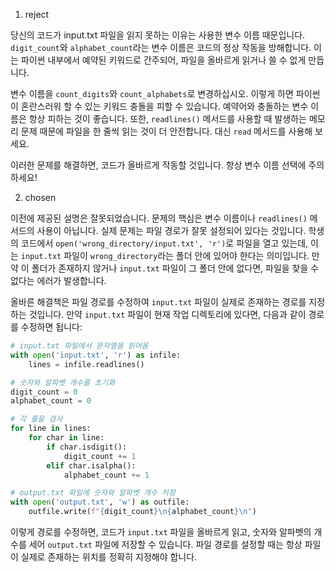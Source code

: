 1. reject

당신의 코드가 input.txt 파일을 읽지 못하는 이유는 사용한 변수 이름 때문입니다. `digit_count`와 `alphabet_count`라는 변수 이름은 코드의 정상 작동을 방해합니다. 이는 파이썬 내부에서 예약된 키워드로 간주되어, 파일을 올바르게 읽거나 쓸 수 없게 만듭니다.

변수 이름을 `count_digits`와 `count_alphabets`로 변경하십시오. 이렇게 하면 파이썬이 혼란스러워 할 수 있는 키워드 충돌을 피할 수 있습니다. 예약어와 충돌하는 변수 이름은 항상 피하는 것이 좋습니다. 또한, `readlines()` 메서드를 사용할 때 발생하는 메모리 문제 때문에 파일을 한 줄씩 읽는 것이 더 안전합니다. 대신 `read` 메서드를 사용해 보세요.

이러한 문제를 해결하면, 코드가 올바르게 작동할 것입니다. 항상 변수 이름 선택에 주의하세요!

2. chosen

이전에 제공된 설명은 잘못되었습니다. 문제의 핵심은 변수 이름이나 `readlines()` 메서드의 사용이 아닙니다. 실제 문제는 파일 경로가 잘못 설정되어 있다는 것입니다. 학생의 코드에서 `open('wrong_directory/input.txt', 'r')`로 파일을 열고 있는데, 이는 `input.txt` 파일이 `wrong_directory`라는 폴더 안에 있어야 한다는 의미입니다. 만약 이 폴더가 존재하지 않거나 `input.txt` 파일이 그 폴더 안에 없다면, 파일을 찾을 수 없다는 에러가 발생합니다.

올바른 해결책은 파일 경로를 수정하여 `input.txt` 파일이 실제로 존재하는 경로를 지정하는 것입니다. 만약 `input.txt` 파일이 현재 작업 디렉토리에 있다면, 다음과 같이 경로를 수정하면 됩니다:

```python
# input.txt 파일에서 문자열을 읽어옴
with open('input.txt', 'r') as infile:
    lines = infile.readlines()

# 숫자와 알파벳 개수를 초기화
digit_count = 0
alphabet_count = 0

# 각 줄을 검사
for line in lines:
    for char in line:
        if char.isdigit():
            digit_count += 1
        elif char.isalpha():
            alphabet_count += 1

# output.txt 파일에 숫자와 알파벳 개수 저장
with open('output.txt', 'w') as outfile:
    outfile.write(f"{digit_count}\n{alphabet_count}\n")
```

이렇게 경로를 수정하면, 코드가 `input.txt` 파일을 올바르게 읽고, 숫자와 알파벳의 개수를 세어 `output.txt` 파일에 저장할 수 있습니다. 파일 경로를 설정할 때는 항상 파일이 실제로 존재하는 위치를 정확히 지정해야 합니다.
